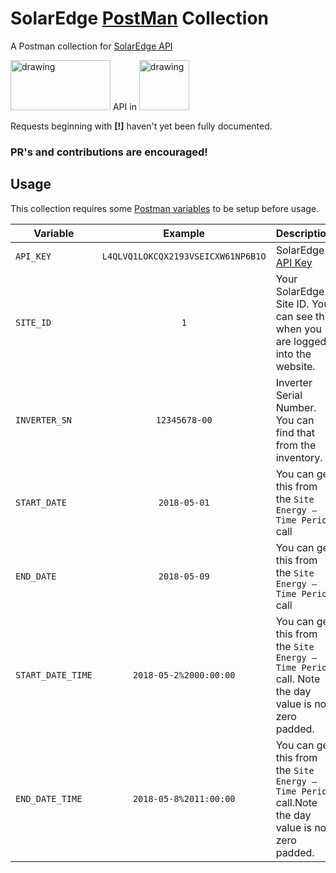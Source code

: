 # SolarEdge [PostMan](https://www.getpostman.com) Collection

A Postman collection for [SolarEdge API](https://www.solaredge.com/sites/default/files/se_monitoring_api.pdf)


<img src="https://www.solaredge.com/sites/default/files/logo.svg" alt="drawing" height="80" width="160"/> API in 
<img src="https://www.postman.com/assets/logos/postman-logo-stacked.svg" alt="drawing" height="80" width="80"/>

Requests beginning with **[!]** haven't yet been fully documented.

### PR's and contributions are encouraged!

## Usage

This collection requires some [Postman variables](http://blog.getpostman.com/2014/02/20/using-variables-inside-postman-and-collection-runner/) to be setup before usage.

| Variable  |  Example | Description  |
|---|:-:|---|
| `API_KEY`  | `L4QLVQ1LOKCQX2193VSEICXW61NP6B1O` | SolarEdge [API Key](https://vimeo.com/253055015)  |
| `SITE_ID`  | `1` | Your SolarEdge Site ID. You can see this when you are logged into the website.  |
| `INVERTER_SN`  | `12345678-00`  | Inverter Serial Number. You can find that from the inventory.  |
| `START_DATE`  | `2018-05-01` | You can get this from the `Site Energy – Time Period` call  |
| `END_DATE` | `2018-05-09` | You can get this from the `Site Energy – Time Period` call  |
| `START_DATE_TIME`  | `2018-05-2%2000:00:00` | You can get this from the `Site Energy – Time Period` call. Note the day value is not zero padded.  |
| `END_DATE_TIME` | `2018-05-8%2011:00:00` | You can get this from the `Site Energy – Time Period` call.Note the day value is not zero padded.  |
